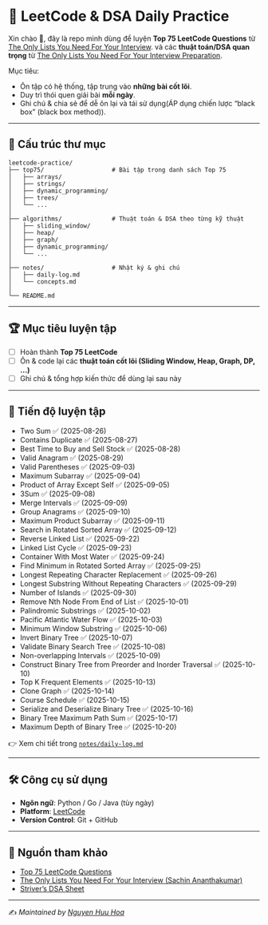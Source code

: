 # 🚀 LeetCode & DSA Daily Practice

Xin chào 👋, đây là repo mình dùng để luyện **Top 75 LeetCode Questions** từ [The Only Lists You Need For Your Interview](https://www.techinterviewhandbook.org/best-practice-questions/).  và các **thuật toán/DSA quan trọng** từ [The Only Lists You Need For Your Interview Preparation](https://leetcode.com/discuss/post/2069641/the-only-lists-you-need-for-your-intervi-yk7u/).

Mục tiêu:
- Ôn tập có hệ thống, tập trung vào **những bài cốt lõi**.
- Duy trì thói quen giải bài **mỗi ngày**.
- Ghi chú & chia sẻ để dễ ôn lại và tái sử dụng(ÁP dụng chiến lược “black box” (black box method)).

---

## 📂 Cấu trúc thư mục

```
leetcode-practice/
├── top75/                   # Bài tập trong danh sách Top 75
│   ├── arrays/
│   ├── strings/
│   ├── dynamic_programming/
│   ├── trees/
│   └── ...
│
├── algorithms/              # Thuật toán & DSA theo từng kỹ thuật
│   ├── sliding_window/
│   ├── heap/
│   ├── graph/
│   ├── dynamic_programming/
│   └── ...
│
├── notes/                   # Nhật ký & ghi chú
│   ├── daily-log.md
│   └── concepts.md
│
└── README.md
```

---

## 🏆 Mục tiêu luyện tập

- [ ] Hoàn thành **Top 75 LeetCode**  
- [ ] Ôn & code lại các **thuật toán cốt lõi (Sliding Window, Heap, Graph, DP, ...)**  
- [ ] Ghi chú & tổng hợp kiến thức để dùng lại sau này  

---

## 📅 Tiến độ luyện tập

 - Two Sum ✅ (2025-08-26) 
 - Contains Duplicate ✅ (2025-08-27)
 - Best Time to Buy and Sell Stock ✅ (2025-08-28)
 - Valid Anagram ✅ (2025-08-29)
 - Valid Parentheses ✅ (2025-09-03)
 - Maximum Subarray ✅ (2025-09-04)
 - Product of Array Except Self ✅ (2025-09-05)
 - 3Sum ✅ (2025-09-08)
 - Merge Intervals ✅ (2025-09-09)
 - Group Anagrams ✅ (2025-09-10)
 - Maximum Product Subarray ✅ (2025-09-11)
 - Search in Rotated Sorted Array ✅ (2025-09-12)
 - Reverse Linked List ✅ (2025-09-22)
 - Linked List Cycle ✅ (2025-09-23)
 - Container With Most Water ✅ (2025-09-24)
 - Find Minimum in Rotated Sorted Array ✅ (2025-09-25)
 - Longest Repeating Character Replacement ✅ (2025-09-26)
 - Longest Substring Without Repeating Characters ✅ (2025-09-29)
 - Number of Islands ✅ (2025-09-30)
 - Remove Nth Node From End of List ✅ (2025-10-01)
 - Palindromic Substrings ✅ (2025-10-02)
 - Pacific Atlantic Water Flow ✅ (2025-10-03)
 - Minimum Window Substring ✅ (2025-10-06)
 - Invert Binary Tree ✅ (2025-10-07)
 - Validate Binary Search Tree ✅ (2025-10-08)
 - Non-overlapping Intervals ✅ (2025-10-09)
 - Construct Binary Tree from Preorder and Inorder Traversal ✅ (2025-10-10)
 - Top K Frequent Elements ✅ (2025-10-13)
 - Clone Graph ✅ (2025-10-14)
 - Course Schedule ✅ (2025-10-15)
 - Serialize and Deserialize Binary Tree ✅ (2025-10-16)
 - Binary Tree Maximum Path Sum ✅ (2025-10-17)
 - Maximum Depth of Binary Tree ✅ (2025-10-20)

👉 Xem chi tiết trong [`notes/daily-log.md`](notes/daily-log.md)

---

## 🛠️ Công cụ sử dụng

- **Ngôn ngữ**: Python / Go / Java (tùy ngày)  
- **Platform**: [LeetCode](https://leetcode.com/)  
- **Version Control**: Git + GitHub  

---

## 📖 Nguồn tham khảo

- [Top 75 LeetCode Questions](https://leetcode.com/discuss/general-discussion/460599/blind-75-leetcode-questions)  
- [The Only Lists You Need For Your Interview (Sachin Ananthakumar)](https://leetcode.com/discuss/post/2069641/the-only-lists-you-need-for-your-intervi-yk7u/)  
- [Striver’s DSA Sheet](https://takeuforward.org/interviews/strivers-sde-sheet-top-coding-interview-problems/)  

---

✍️ *Maintained by [Nguyen Huu Hoa](https://github.com/nustvondev)*  
